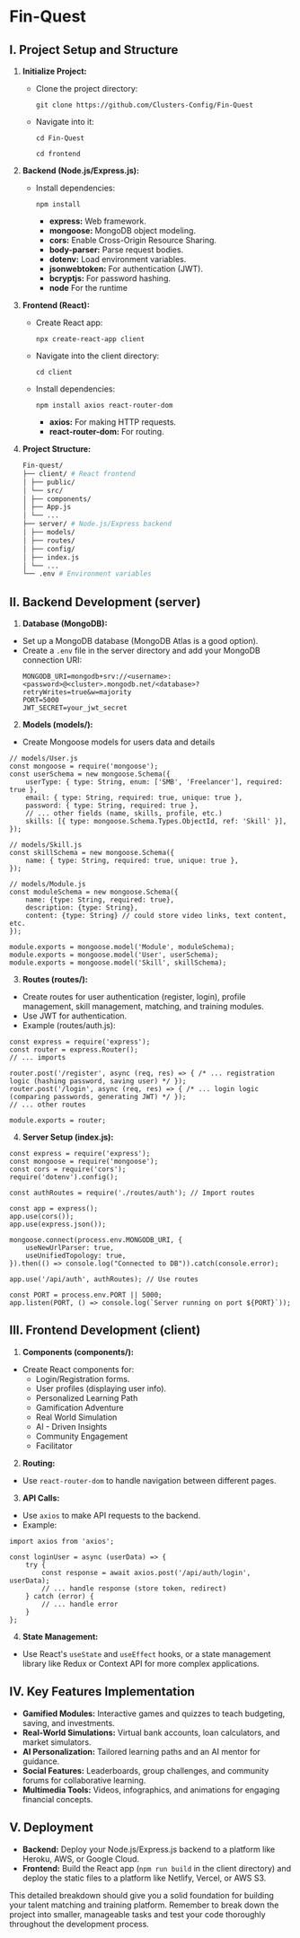 # Fin-Quest

## I. Project Setup and Structure

1. **Initialize Project:**
   - Clone the  project directory: 
     ```
     git clone https://github.com/Clusters-Config/Fin-Quest
     ```
   - Navigate into it: 
     ```
     cd Fin-Quest
     ```
     ```
     cd frontend
     ```

2. **Backend (Node.js/Express.js):**
   - Install dependencies:
     ```
     npm install 
     ```
     - **express:** Web framework.
     - **mongoose:** MongoDB object modeling.
     - **cors:** Enable Cross-Origin Resource Sharing.
     - **body-parser:** Parse request bodies.
     - **dotenv:** Load environment variables.
     - **jsonwebtoken:** For authentication (JWT).
     - **bcryptjs:** For password hashing.
     - **node** For the runtime

3. **Frontend (React):**
   - Create React app: 
     ```
     npx create-react-app client
     ```
   - Navigate into the client directory: 
     ```
     cd client
     ```
   - Install dependencies:
     ```
     npm install axios react-router-dom
     ```
     - **axios:** For making HTTP requests.
     - **react-router-dom:** For routing.

4. **Project Structure:**

   ``` bash
   Fin-quest/
   ├── client/ # React frontend
   │ ├── public/
   │ └── src/
   │ ├── components/
   │ ├── App.js
   │ └── ...
   ├── server/ # Node.js/Express backend
   │ ├── models/
   │ ├── routes/
   │ ├── config/
   │ ├── index.js
   │ └── ...
   └── .env # Environment variables
   ```

## II. Backend Development (server)

1. **Database (MongoDB):**
- Set up a MongoDB database (MongoDB Atlas is a good option).
- Create a `.env` file in the server directory and add your MongoDB connection URI:
  ```
  MONGODB_URI=mongodb+srv://<username>:<password>@<cluster>.mongodb.net/<database>?retryWrites=true&w=majority
  PORT=5000
  JWT_SECRET=your_jwt_secret
  ```

2. **Models (models/):**
- Create Mongoose models for users data and details

 ```
 // models/User.js
 const mongoose = require('mongoose');
 const userSchema = new mongoose.Schema({
     userType: { type: String, enum: ['SMB', 'Freelancer'], required: true },
     email: { type: String, required: true, unique: true },
     password: { type: String, required: true },
     // ... other fields (name, skills, profile, etc.)
     skills: [{ type: mongoose.Schema.Types.ObjectId, ref: 'Skill' }],
 });

 // models/Skill.js
 const skillSchema = new mongoose.Schema({
     name: { type: String, required: true, unique: true },
 });

 // models/Module.js
 const moduleSchema = new mongoose.Schema({
     name: {type: String, required: true},
     description: {type: String},
     content: {type: String} // could store video links, text content, etc.
 });

 module.exports = mongoose.model('Module', moduleSchema);
 module.exports = mongoose.model('User', userSchema);
 module.exports = mongoose.model('Skill', skillSchema);
 ```

3. **Routes (routes/):**
- Create routes for user authentication (register, login), profile management, skill management, matching, and training modules.
- Use JWT for authentication.
- Example (routes/auth.js):

 ```
 const express = require('express');
 const router = express.Router();
 // ... imports

 router.post('/register', async (req, res) => { /* ... registration logic (hashing password, saving user) */ });
 router.post('/login', async (req, res) => { /* ... login logic (comparing passwords, generating JWT) */ });
 // ... other routes

 module.exports = router;
 ```

4. **Server Setup (index.js):**

 ```
 const express = require('express');
 const mongoose = require('mongoose');
 const cors = require('cors');
 require('dotenv').config();
 
 const authRoutes = require('./routes/auth'); // Import routes

 const app = express();
 app.use(cors());
 app.use(express.json());

 mongoose.connect(process.env.MONGODB_URI, {
     useNewUrlParser: true,
     useUnifiedTopology: true,
 }).then(() => console.log("Connected to DB")).catch(console.error);

 app.use('/api/auth', authRoutes); // Use routes

 const PORT = process.env.PORT || 5000;
 app.listen(PORT, () => console.log(`Server running on port ${PORT}`));
 ```

## III. Frontend Development (client)

1. **Components (components/):**
- Create React components for:
   * Login/Registration forms.
   * User profiles (displaying user info).
   * Personalized Learning Path
   * Gamification Adventure
   * Real World Simulation
   * AI - Driven Insights
   * Community Engagement
   * Facilitator


2. **Routing:**
- Use `react-router-dom` to handle navigation between different pages.

3. **API Calls:**
- Use `axios` to make API requests to the backend.
- Example:

 ```
 import axios from 'axios';

 const loginUser = async (userData) => {
     try {
         const response = await axios.post('/api/auth/login', userData);
         // ... handle response (store token, redirect)
     } catch (error) {
         // ... handle error
     }
 };
 ```

4. **State Management:**
- Use React's `useState` and `useEffect` hooks, or a state management library like Redux or Context API for more complex applications.

## IV. Key Features Implementation

- **Gamified Modules:** Interactive games and quizzes to teach budgeting, saving, and investments.
- **Real-World Simulations:** Virtual bank accounts, loan calculators, and market simulators.
- **AI Personalization:** Tailored learning paths and an AI mentor for guidance.
- **Social Features:** Leaderboards, group challenges, and community forums for collaborative learning.
- **Multimedia Tools:** Videos, infographics, and animations for engaging financial concepts.

## V. Deployment

- **Backend:** Deploy your Node.js/Express.js backend to a platform like Heroku, AWS, or Google Cloud.
- **Frontend:** Build the React app (`npm run build` in the client directory) and deploy the static files to a platform like Netlify, Vercel, or AWS S3.

This detailed breakdown should give you a solid foundation for building your talent matching and training platform. Remember to break down the project into smaller, manageable tasks and test your code thoroughly throughout the development process.
